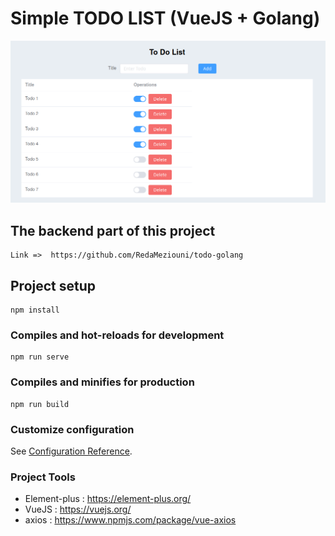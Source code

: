 # Simple TODO LIST (VueJS + Golang)

<p align="center"><img src="./src/assets/preview.png"/></p>

## The backend part of this project
```
Link =>  https://github.com/RedaMeziouni/todo-golang
```

## Project setup
```
npm install
```

### Compiles and hot-reloads for development
```
npm run serve
```

### Compiles and minifies for production
```
npm run build
```

### Customize configuration
See [Configuration Reference](https://cli.vuejs.org/config/).

### Project Tools

- Element-plus : https://element-plus.org/
- VueJS : https://vuejs.org/
- axios : https://www.npmjs.com/package/vue-axios